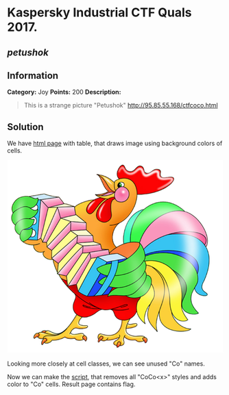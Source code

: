 # __Kaspersky Industrial CTF Quals 2017.__ 
## _petushok_

## Information
**Category:** Joy
**Points:** 200
**Description:** 
> This is a strange picture "Petushok" http://95.85.55.168/ctfcoco.html

## Solution

We have [html page](ctfcoco.html) with table, that draws image using background colors of cells.

<p><img src="petushok.png"></p>

Looking more closely at cell classes, we can see unused "Co" names.

Now we can make the [script](solver.py), that removes all "CoCo\<x\>" styles and adds color to "Co" cells. Result page contains flag.
